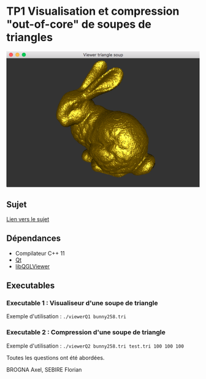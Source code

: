 # TP1 Visualisation et compression "out-of-core" de soupes de triangles
![alt rendu_bunny_out_of_core](https://raw.githubusercontent.com/TrimA74/INFO805-TP1/master/ig1-12.png "rendu_bunny_out_of_core")
## Sujet
[Lien vers le sujet](https://github.com/TrimA74/INFO805-TP1/blob/master/sujet.pdf)
## Dépendances
- Compilateur C++ 11 
- [Qt](https://www.qt.io/)
- [libQGLViewer](http://libqglviewer.com/)

## Executables
### Executable 1 : Visualiseur d'une soupe de triangle
Exemple d'utilisation : 
`./viewerQ1 bunny258.tri`
### Executable 2 : Compression d'une soupe de triangle
Exemple d'utilisation : 
`./viewerQ2 bunny258.tri test.tri 100 100 100`




Toutes les questions ont été abordées.


BROGNA Axel, SEBIRE Florian